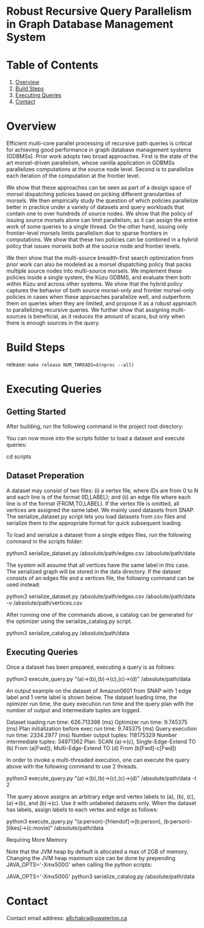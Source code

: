 # Robust Recursive Query Parallelism in Graph Database Management System

# Table of Contents
1. [Overview](#Overview)
2. [Build Steps](#Build-Steps)
3. [Executing Queries](#Executing-Queries)
4. [Contact](#Contact)

# Overview

Efficient multi-core parallel processing of recursive path queries is critical for achieving good performance in graph database management systems (GDBMSs). Prior work 
adopts two broad approaches. First is the state of the art morsel-driven parallelism, whose vanilla application in GDBMSs parallelizes computations at the source node 
level. Second is to parallelize each iteration of the computation at the frontier level.

We show that these approaches can be seen as part of a design space of morsel dispatching policies based on picking different granularities of morsels. We then 
empirically study the question of which policies parallelize better in practice under a variety of datasets and query workloads that contain one to
over hundreds of source nodes. We show that the policy of issuing source morsels alone can limit parallelism, as it can assign the entire
work of some queries to a single thread. On the other hand, issuing only frontier-level morsels limits parallelism due to sparse frontiers
in computations. We show that these two policies can be combined in a hybrid policy that issues morsels both at the source node and frontier levels. 

We then show that the multi-source breadth-first search optimization from prior work can also be modeled as a morsel dispatching policy that packs multiple source nodes 
into multi-source morsels. We implement these policies inside a single system, the Kùzu GDBMS, and evaluate them both within Kùzu and across other systems. We show that 
the hybrid policy captures the behavior of both source morsel-only and frontier morsel-only policies in cases when these approaches parallelize well, and outperform them 
on queries when they are limited, and propose it as a robust approach to parallelizing recursive queries. We further show that assigning multi-sources is beneficial, as 
it reduces the amount of scans, but only when there is enough sources in the query.

# Build Steps

release: `make release NUM_THREADS=$(nproc --all)`

# Executing Queries

## Getting Started

After building, run the following command in the project root directory:


You can now move into the scripts folder to load a dataset and execute queries:

cd scripts

## Dataset Preperation

A dataset may consist of two files: (i) a vertex file, where IDs are from 0 to N and each line is of the format (ID,LABEL); and (ii) an edge file where each line is of the format (FROM,TO,LABEL). If the vertex file is omitted, all vertices are assigned the same label. We mainly used datasets from SNAP. The serialize_dataset.py script lets you load datasets from csv files and serialize them to the appropriate format for quick subsequent loading.

To load and serialize a dataset from a single edges files, run the following command in the scripts folder:

python3 serialize_dataset.py /absolute/path/edges.csv /absolute/path/data

The system will assume that all vertices have the same label in this case. The serialized graph will be stored in the data directory. If the dataset consists of an edges file and a vertices file, the following command can be used instead:

python3 serialize_dataset.py /absolute/path/edges.csv /absolute/path/data -v /absolute/path/vertices.csv

After running one of the commands above, a catalog can be generated for the optimizer using the serialize_catalog.py script.

python3 serialize_catalog.py /absolute/path/data  

## Executing Queries

Once a dataset has been prepared, executing a query is as follows:

python3 execute_query.py "(a)->(b),(b)->(c),(c)->(d)" /absolute/path/data

An output example on the dataset of Amazon0601 from SNAP with 1 edge label and 1 verte label is shown below. The dataset loading time, the opimizer run time, the quey execution run time and the query plan with the number of output and intermediate tuples are logged.

Dataset loading run time: 626.713398 (ms)
Optimizer run time: 9.745375 (ms)
Plan initialization before exec run time: 9.745375 (ms)
Query execution run time: 2334.2977 (ms)
Number output tuples: 118175329
Number intermediate tuples: 34971362
Plan: SCAN (a)->(c), Single-Edge-Extend TO (b) From (a[Fwd]), Multi-Edge-Extend TO (d) From (b[Fwd]-c[Fwd])

In order to invoke a multi-threaded execution, one can execute the query above with the following command to use 2 threads.

python3 execute_query.py "(a)->(b),(b)->(c),(c)->(d)" /absolute/path/data -t 2

The query above assigns an arbitrary edge and vertex labels to (a), (b), (c), (a)->(b), and (b)->(c). Use it with unlabeled datasets only. When the dataset has labels, assign labels to each vertex and edge as follows:

python3 execute_query.py "(a:person)-[friendof]->(b:person), (b:person)-[likes]->(c:movie)" /absolute/path/data

Requiring More Memory

Note that the JVM heap by default is allocated a max of 2GB of memory. Changing the JVM heap maximum size can be done by prepending JAVA_OPTS='-Xmx500G' when calling the python scripts:

JAVA_OPTS='-Xmx500G' python3 serialize_catalog.py /absolute/path/data  


# Contact

Contact email address: [a8chakra@uwaterloo.ca](mailto:a8chakra@uwaterloo.ca)
